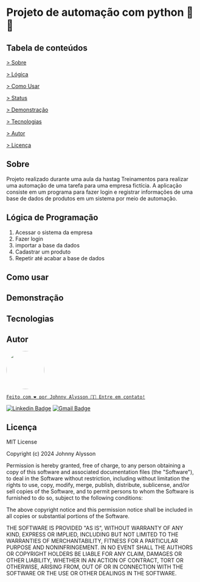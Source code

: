 <!--  
 _   _      _ _                  
| | | | ___| | | ___             
| |_| |/ _ \ | |/ _ \            
|  _  |  __/ | | (_) |           
|_| |_|\___|_|_|\___/_     _   _ 
\ \      / /__  _ __| | __| | | |
 \ \ /\ / / _ \| '__| |/ _` | | |
  \ V  V / (_) | |  | | (_| | |_|
   \_/\_/ \___/|_|  |_|\__,_| (_)  -->


# Projeto de automação com python :dizzy::robot:

## Tabela de conteúdos

<p align="left">

 <a href ="#sobre"> > Sobre</a>

 <a href ="#logica"> > Lógica</a>
 
 <a href ="#comousar"> > Como Usar</a>

 <a href ="#status"> > Status</a>

 <a href = "#demo"> > Demonstração </a>

 <a href = "#tecnologias"> > Tecnologias </a>

 <a href = "#autor"> > Autor</a>

 <a href = "#licenca"> > Licença </a>

<!-- <p id=sobre></p>

## Sobre -->
<h2 id=sobre> Sobre </h2>
Projeto realizado durante uma aula da hastag Treinamentos para realizar uma automação de uma tarefa para uma empresa fictícia.
A aplicação consiste em um programa para fazer login e registrar informações de uma base de dados de produtos em um sistema por meio de automação.

<h2 id=logica> Lógica de Programação </h2>

1. Acessar o sistema da empresa
2. Fazer login
3. importar a base da dados
4. Cadastrar um produto
5. Repetir até acabar a base de dados

<h2 id=comousar> Como usar </h2>

<!-- <h2 id=status> Status </h2> -->

<h2 id=demo> Demonstração </h2>

<h2 id=tecnologias> Tecnologias </h2>

<h2 id=autor> Autor </h2>


 <a href="https://johnnyalysson.github.io/portifolio-web/">
 <img style="border-radius: 50%;" src="https://avatars.githubusercontent.com/u/149841185?v=4" width="100px;" alt=""/>
 <br />


    Feito com ❤️ por Johnny Alysson 👋🏽 Entre em contato!

[![Linkedin Badge](https://img.shields.io/badge/-Johnny-blue?style=flat-square&logo=Linkedin&logoColor=white&link=https://www.linkedin.com/in/johnnyalysson)](https://www.linkedin.com/in/johnnyalysson) 
[![Gmail Badge](https://img.shields.io/badge/-johnalysson30@gmail.com-c14438?style=flat-square&logo=Gmail&logoColor=white&link=mailto:johnalysson30@gmail.com)](mailto:johnalysson30@gmail.com)


<h2 id=licenca> Licença </h2>
MIT License

Copyright (c) 2024 Johnny Alysson

Permission is hereby granted, free of charge, to any person obtaining a copy
of this software and associated documentation files (the "Software"), to deal
in the Software without restriction, including without limitation the rights
to use, copy, modify, merge, publish, distribute, sublicense, and/or sell
copies of the Software, and to permit persons to whom the Software is
furnished to do so, subject to the following conditions:

The above copyright notice and this permission notice shall be included in all
copies or substantial portions of the Software.

THE SOFTWARE IS PROVIDED "AS IS", WITHOUT WARRANTY OF ANY KIND, EXPRESS OR
IMPLIED, INCLUDING BUT NOT LIMITED TO THE WARRANTIES OF MERCHANTABILITY,
FITNESS FOR A PARTICULAR PURPOSE AND NONINFRINGEMENT. IN NO EVENT SHALL THE
AUTHORS OR COPYRIGHT HOLDERS BE LIABLE FOR ANY CLAIM, DAMAGES OR OTHER
LIABILITY, WHETHER IN AN ACTION OF CONTRACT, TORT OR OTHERWISE, ARISING FROM,
OUT OF OR IN CONNECTION WITH THE SOFTWARE OR THE USE OR OTHER DEALINGS IN THE
SOFTWARE.

